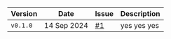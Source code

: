 | Version | Date | Issue | Description |
| --- | --- | --- | --- |
| `v0.1.0` | 14 Sep 2024 | [#1](https://github.com/daandejongen/REPO_PATH/issues/1) | yes yes yes |
